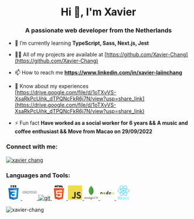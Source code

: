<h1 align="center">Hi 👋, I'm Xavier</h1>
<h3 align="center">A passionate web developer from the Netherlands</h3>

- 🌱 I’m currently learning **TypeScript, Sass, Next.js, Jest**

- 👨‍💻 All of my projects are available at [https://github.com/Xavier-Chang](https://github.com/Xavier-Chang)

- 📫 How to reach me **https://www.linkedin.com/in/xavier-laiinchang**

- 📄 Know about my experiences [https://drive.google.com/file/d/1oTXvVS-XsaRkPcUihk_dTPQNcFkR6j7N/view?usp=share_link](https://drive.google.com/file/d/1oTXvVS-XsaRkPcUihk_dTPQNcFkR6j7N/view?usp=share_link)

- ⚡ Fun fact **Have worked as a social worker for 6 years && A music and coffee enthusiast && Move from Macao on 29/09/2022**

<h3 align="left">Connect with me:</h3>
<p align="left">
<a href="https://linkedin.com/in/xavier chang" target="blank"><img align="center" src="https://raw.githubusercontent.com/rahuldkjain/github-profile-readme-generator/master/src/images/icons/Social/linked-in-alt.svg" alt="xavier chang" height="30" width="40" /></a>
</p>

<h3 align="left">Languages and Tools:</h3>
<p align="left"> <a href="https://www.w3schools.com/css/" target="_blank" rel="noreferrer"> <img src="https://raw.githubusercontent.com/devicons/devicon/master/icons/css3/css3-original-wordmark.svg" alt="css3" width="40" height="40"/> </a> <a href="https://expressjs.com" target="_blank" rel="noreferrer"> <img src="https://raw.githubusercontent.com/devicons/devicon/master/icons/express/express-original-wordmark.svg" alt="express" width="40" height="40"/> </a> <a href="https://git-scm.com/" target="_blank" rel="noreferrer"> <img src="https://www.vectorlogo.zone/logos/git-scm/git-scm-icon.svg" alt="git" width="40" height="40"/> </a> <a href="https://www.w3.org/html/" target="_blank" rel="noreferrer"> <img src="https://raw.githubusercontent.com/devicons/devicon/master/icons/html5/html5-original-wordmark.svg" alt="html5" width="40" height="40"/> </a> <a href="https://developer.mozilla.org/en-US/docs/Web/JavaScript" target="_blank" rel="noreferrer"> <img src="https://raw.githubusercontent.com/devicons/devicon/master/icons/javascript/javascript-original.svg" alt="javascript" width="40" height="40"/> </a> <a href="https://www.mongodb.com/" target="_blank" rel="noreferrer"> <img src="https://raw.githubusercontent.com/devicons/devicon/master/icons/mongodb/mongodb-original-wordmark.svg" alt="mongodb" width="40" height="40"/> </a> <a href="https://nodejs.org" target="_blank" rel="noreferrer"> <img src="https://raw.githubusercontent.com/devicons/devicon/master/icons/nodejs/nodejs-original-wordmark.svg" alt="nodejs" width="40" height="40"/> </a> <a href="https://reactjs.org/" target="_blank" rel="noreferrer"> <img src="https://raw.githubusercontent.com/devicons/devicon/master/icons/react/react-original-wordmark.svg" alt="react" width="40" height="40"/> </a> </p>

<p><img align="center" src="https://github-readme-stats.vercel.app/api/top-langs?username=xavier-chang&show_icons=true&locale=en&layout=compact" alt="xavier-chang" /></p>

